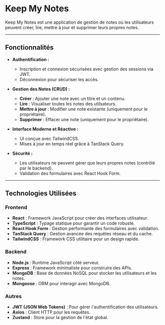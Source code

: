 
# **Keep My Notes**

Keep My Notes est une application de gestion de notes où les utilisateurs peuvent créer, lire, mettre à jour et supprimer leurs propres notes.

---

## **Fonctionnalités**

- **Authentification :**
  - Inscription et connexion sécurisées avec gestion des sessions via JWT.
  - Déconnexion pour sécuriser les accès.

- **Gestion des Notes (CRUD) :**
  - **Créer** : Ajouter une note avec un titre et un contenu.
  - **Lire** : Visualiser toutes les notes des utilsateurs.
  - **Mettre à jour** : Modifier une note existante (uniquement pour le propriétaire).
  - **Supprimer** : Effacer une note (uniquement pour le propriétaire).

- **Interface Moderne et Réactive :**
  - UI conçue avec TailwindCSS.
  - Mises à jour en temps réel grâce à TanStack Query.

- **Sécurité :**
  - Les utilisateurs ne peuvent gérer que leurs propres notes (contrôlé par le backend).
  - Validation des formulaires avec React Hook Form.

---

## **Technologies Utilisées**

### **Frontend**
- **React** : Framework JavaScript pour créer des interfaces utilisateur.
- **TypeScript** : Typage statique pour garantir un code robuste.
- **React Hook Form** : Gestion performante des formulaires avec validation.
- **TanStack Query** : Gestion avancée des requêtes réseau et du cache.
- **TailwindCSS** : Framework CSS utilitaire pour un design rapide.

### **Backend**
- **Node.js** : Runtime JavaScript côté serveur.
- **Express** : Framework minimaliste pour construire des APIs.
- **MongoDB** : Base de données NoSQL pour stocker les utilisateurs et les notes.
- **Mongoose** : ORM pour interagir avec MongoDB.

### **Autres**
- **JWT (JSON Web Tokens)** : Pour gérer l'authentification des utilisateurs.
- **Axios** : Client HTTP pour les requêtes.
- **Zustand** : Store pour la gestion de l'état global.


